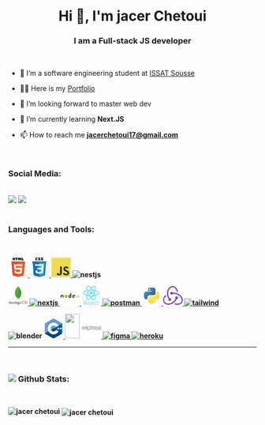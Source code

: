 <h1 align="center">Hi 👋, I'm jacer Chetoui</h1>
<h3 align="center">I am a Full-stack JS developer</h3>
 <br>

- 🌱 I’m a software engineering student at [ISSAT Sousse](https://issatso.rnu.tn/)

- 👨‍💻 Here is my [Portfolio](https://jacerchetoui.co)

- 🌱 I’m looking forward to master web dev

- 🌱 I’m currently learning **Next.JS**

- 📫 How to reach me **jacerchetoui17@gmail.com**

<br>
<div></div>
  <h3 align="left"><b>Social Media: </b></h3>
  <br>
       <a href="https://www.facebook.com/jacer.chetoui.56" target="_blank"> <img src="https://upload.wikimedia.org/wikipedia/commons/thumb/5/51/Facebook_f_logo_%282019%29.svg/2048px-Facebook_f_logo_%282019%29.svg.png" height="40" ></a>
       <a href="https://www.linkedin.com/in/jacer-chetoui/" target="_blank"> <img src="https://cdn-icons-png.flaticon.com/512/174/174857.png" height="40" ></a>
    <br>
    <br>

<h3 align="left"><b>Languages and Tools: <b></b></h3>
<br>
<p align="left">
<a href="https://www.w3.org/html/" target="_blank" rel="noreferrer"> <img src="https://raw.githubusercontent.com/devicons/devicon/master/icons/html5/html5-original-wordmark.svg" alt="html5" width="40" height="40"/> </a>
<a href="https://www.w3schools.com/css/" target="_blank" rel="noreferrer"> <img src="https://raw.githubusercontent.com/devicons/devicon/master/icons/css3/css3-original-wordmark.svg" alt="css3" width="40" height="40"/> </a>
<a href="https://developer.mozilla.org/en-US/docs/Web/JavaScript" target="_blank" rel="noreferrer"> <img src="https://raw.githubusercontent.com/devicons/devicon/master/icons/javascript/javascript-original.svg" alt="javascript" width="40" height="40"/> </a>
 <a  target="_blank" rel="noreferrer"> <img src="[https://raw.githubusercontent.com/devicons/devicon/master/icons/javascript/javascript-original.svg](https://www.google.com/url?sa=i&url=https%3A%2F%2Fcommons.wikimedia.org%2Fwiki%2FFile%3ANestJS.svg&psig=AOvVaw333I8I3_eii9A1r5_pPtz3&ust=1690314401509000&source=images&cd=vfe&opi=89978449&ved=0CBEQjRxqFwoTCPDi94SOqIADFQAAAAAdAAAAABAE)" alt="nestjs" width="40" height="40"/> </a>
 
 <a href="https://www.mongodb.com/" target="_blank" rel="noreferrer"> <img src="https://raw.githubusercontent.com/devicons/devicon/master/icons/mongodb/mongodb-original-wordmark.svg" alt="mongodb" width="40" height="40"/> </a> <a href="https://nextjs.org/" target="_blank" rel="noreferrer"> <img src="https://cdn.worldvectorlogo.com/logos/nextjs-2.svg" alt="nextjs" width="40" height="40"/> </a> <a href="https://nodejs.org" target="_blank" rel="noreferrer"> <img src="https://raw.githubusercontent.com/devicons/devicon/master/icons/nodejs/nodejs-original-wordmark.svg" alt="nodejs" width="40" height="40"/> </a><a href="https://reactjs.org/" target="_blank" rel="noreferrer"> <img src="https://raw.githubusercontent.com/devicons/devicon/master/icons/react/react-original-wordmark.svg" alt="react" width="40" height="40"/> </a> <a href="https://postman.com" target="_blank" rel="noreferrer"> <img src="https://www.vectorlogo.zone/logos/getpostman/getpostman-icon.svg" alt="postman" width="40" height="40"/> </a> <a href="https://www.python.org" target="_blank" rel="noreferrer"> <img src="https://raw.githubusercontent.com/devicons/devicon/master/icons/python/python-original.svg" alt="python" width="40" height="40"/> </a>   <a href="https://redux.js.org" target="_blank" rel="noreferrer"> <img src="https://raw.githubusercontent.com/devicons/devicon/master/icons/redux/redux-original.svg" alt="redux" width="40" height="40"/> </a> <a href="https://tailwindcss.com/" target="_blank" rel="noreferrer"> <img src="https://www.vectorlogo.zone/logos/tailwindcss/tailwindcss-icon.svg" alt="tailwind" width="40" height="40"/> </a> </p>

<img src="https://www.britefish.net/wp-content/uploads/2019/07/logo-c-1.png" alt="blender" width="50" height="50"/> <a href="https://www.w3schools.com/cpp/" target="_blank" rel="noreferrer"> <img src="https://raw.githubusercontent.com/devicons/devicon/master/icons/cplusplus/cplusplus-original.svg" alt="cplusplus" width="40" height="40"/> </a>
<img width="30" height="50" src="https://upload.wikimedia.org/wikipedia/fr/thumb/2/2e/Java_Logo.svg/550px-Java_Logo.svg.png"> <a href="https://expressjs.com" target="_blank" rel="noreferrer"> <img src="https://raw.githubusercontent.com/devicons/devicon/master/icons/express/express-original-wordmark.svg" alt="express" width="40" height="40"/> </a> <a href="https://www.figma.com/" target="_blank" rel="noreferrer"> <img src="https://www.vectorlogo.zone/logos/figma/figma-icon.svg" alt="figma" width="40" height="40"/> </a> <a href="https://heroku.com" target="_blank" rel="noreferrer"> <img src="https://www.vectorlogo.zone/logos/heroku/heroku-icon.svg" alt="heroku" width="40" height="40"/> </a>

<hr>
<br>
<h3 style="clear : both;">
  <img src="https://i.pinimg.com/originals/65/c4/f4/65c4f452571be1261e9c623f7da488ac.gif" width="30"> 
  Github Stats:
</h3>
<br>
<p ><img align="left" src="https://github-readme-stats.vercel.app/api/top-langs?username=jacerchetoui56&show_icons=true&locale=en&layout=compact" alt="jacer chetoui" style="margin-bottom : .8rem"/></p>


<p>&nbsp;<img align="center" src="https://github-readme-stats.vercel.app/api?username=jacerchetoui56&show_icons=true&locale=en" alt="jacer chetoui"  /></p>
